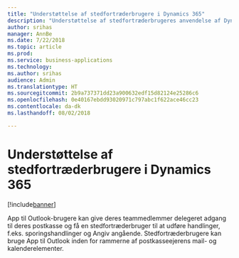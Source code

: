 ```yaml
---
title: "Understøttelse af stedfortræderbrugere i Dynamics 365"
description: "Understøttelse af stedfortræderbrugeres anvendelse af Dynamics 365 App for Outlook"
author: srihas
manager: AnnBe
ms.date: 7/22/2018
ms.topic: article
ms.prod: 
ms.service: business-applications
ms.technology: 
ms.author: srihas
audience: Admin
ms.translationtype: HT
ms.sourcegitcommit: 2b9a737371dd23a900632edf15d82124e25286c6
ms.openlocfilehash: 0e40167ebdd93020971c797abc1f622ace46cc23
ms.contentlocale: da-dk
ms.lasthandoff: 08/02/2018

---
```

# <a name="support-for-delegate-users-in-dynamics-365"></a>Understøttelse af stedfortræderbrugere i Dynamics 365


[!include[banner](../../includes/banner.md)]

App til Outlook-brugere kan give deres teammedlemmer delegeret adgang til deres postkasse og få en stedfortræderbruger til at udføre handlinger, f.eks. sporingshandlinger og Angiv angående. Stedfortræderbrugere kan bruge App til Outlook inden for rammerne af postkasseejerens mail- og kalenderelementer.

